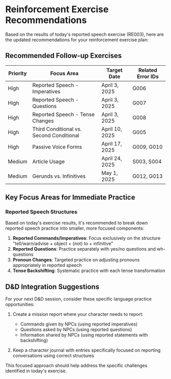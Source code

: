 # Reinforcement Exercise Recommendations

Based on the results of today's reported speech exercise (RE003), here are the updated recommendations for your reinforcement exercise plan:

## Recommended Follow-up Exercises

| Priority | Focus Area | Target Date | Related Error IDs |
|----------|------------|-------------|-------------------|
| High | Reported Speech - Imperatives | April 3, 2025 | G006 |
| High | Reported Speech - Questions | April 3, 2025 | G007 |
| High | Reported Speech - Tense Changes | April 3, 2025 | G008 |
| High | Third Conditional vs. Second Conditional | April 10, 2025 | G005 |
| High | Passive Voice Forms | April 17, 2025 | G009, G010 |
| Medium | Article Usage | April 24, 2025 | S003, S004 |
| Medium | Gerunds vs. Infinitives | May 1, 2025 | G012, G013 |

## Key Focus Areas for Immediate Practice

### Reported Speech Structures
Based on today's exercise results, it's recommended to break down reported speech practice into smaller, more focused components:

1. **Reported Commands/Imperatives**: Focus exclusively on the structure "tell/warn/advise + object + (not) to + infinitive"
2. **Reported Questions**: Practice separately with yes/no questions and wh-questions
3. **Pronoun Changes**: Targeted practice on adjusting pronouns appropriately in reported speech
4. **Tense Backshifting**: Systematic practice with each tense transformation

## D&D Integration Suggestions

For your next D&D session, consider these specific language practice opportunities:

1. Create a mission report where your character needs to report:
   - Commands given by NPCs (using reported imperatives)
   - Questions asked by NPCs (using reported questions)
   - Information shared by NPCs (using reported statements with backshifting)

2. Keep a character journal with entries specifically focused on reporting conversations using correct structures

This focused approach should help address the specific challenges identified in today's exercise.